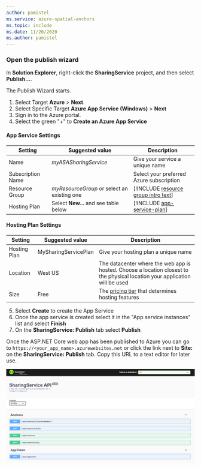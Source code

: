 ```yaml
---
author: pamistel
ms.service: azure-spatial-anchors
ms.topic: include
ms.date: 11/20/2020
ms.author: pamistel
---
```

### Open the publish wizard

In **Solution Explorer**, right-click the **SharingService** project, and then select **Publish...**.

The Publish Wizard starts. 

1. Select Target **Azure** > **Next**. 
1. Select Specific Target **Azure App Service (Windows)** > **Next**
1. Sign in to the Azure portal.
1. Select the green "+" to **Create an Azure App Service**

#### App Service Settings
| Setting | Suggested value | Description |
|-|-|-|
|Name| _myASASharingService_ | Give your service a unique name |
|Subscription Name | | Select your preferred Azure subscription |
|Resource Group |_myResourceGroup_ or select an existing one | [!INCLUDE [resource group intro text](~/reusable-content/ce-skilling/azure/includes/resource-group.md)] |
|Hosting Plan | Select **New...** and see table below | [!INCLUDE [app-service-plan](./app-service-plan.md)] |
 
#### Hosting Plan Settings        
| Setting | Suggested value | Description |
|-|-|-|
|Hosting Plan| MySharingServicePlan | Give your hosting plan a unique name |
| Location | West US | The datacenter where the web app is hosted. Choose a location closest to the physical location your application will be used |
| Size | Free | The [pricing tier](https://azure.microsoft.com/pricing/details/app-service/?ref=microsoft.com&utm_source=microsoft.com&utm_medium=docs&utm_campaign=visualstudio) that determines hosting features |

5. Select **Create** to create the App Service
6. Once the app service is created select it in the "App service instances" list and select **Finish**
7. On the **SharingService: Publish** tab select **Publish**

Once the ASP.NET Core web app has been published to Azure you can go to `https://<your_app_name>.azurewebsites.net` or click the link next to **Site:** on the **SharingService: Publish** tab. Copy this URL to a text editor for later use.

  ![Screenshot of a published ASP.NET web app in Azure.](./media/spatial-anchors-azure/web-app-running-live.png)
